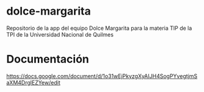 # dolce-margarita
Repositorio de la app del equipo Dolce Margarita para la materia TIP de la TPI de la Universidad Nacional de Quilmes

# Documentación
https://docs.google.com/document/d/1o31wEjPkyzgXyAIJH4SogPYvegtjmSaXM4DrglEZYew/edit
